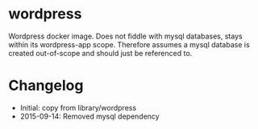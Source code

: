 # wordpress
Wordpress docker image.
Does not fiddle with mysql databases, stays within its wordpress-app scope. Therefore assumes a mysql database is created out-of-scope and should just be referenced to.

# Changelog
- Initial: copy from library/wordpress
- 2015-09-14: Removed mysql dependency
